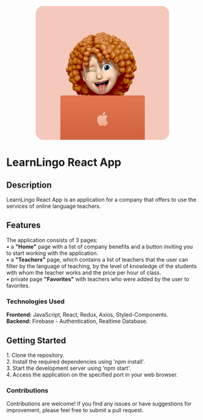 <br />
<div align="center">
  <img src="assets/hero.png" alt="Logo" width="350" height="350">
</div>

<h1 align="left">LearnLingo React App</h1>

<h2 align="left">Description</h2>
<div align="left">
LearnLingo React App is an application for a company that offers to use the services of online language teachers.
</div>

<h2 align="left">Features</h2>
<div align="left">
The application consists of 3 pages:<br />
• a <strong>"Home"</strong> page with a list of company benefits and a button inviting you to start working with the application.<br />
• a <strong>"Teachers"</strong> page, which contains a list of teachers that the user can filter by the language of teaching, by the level of knowledge of the students with whom the teacher works and the price per hour of class.<br />
• private page <strong>"Favorites"</strong> with teachers who were added by the user to favorites.

<h3 align="left">Technologies Used</h3>
<strong>Frontend:</strong> JavaScript, React, Redux, Axios, Styled-Components.</br>
<strong>Backend:</strong> Firebase - Authentication, Realtime Database.
</div>

<h2 align="left">Getting Started</h2>
<div align="left">
1. Clone the repository.</br>
2. Install the required dependencies using 'npm install'.</br>
3. Start the development server using 'npm start'.</br>
4. Access the application on the specified port in your web browser.</br>

<h3 align="left">Contributions</h3>
Contributions are welcome! If you find any issues or have suggestions for improvement, please feel free to submit a pull request.
</div>
